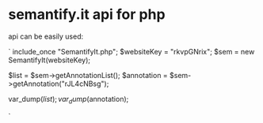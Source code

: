 # semantify.it api for php #

api can be easily used:

`
include_once "SemantifyIt.php";
$websiteKey = "rkvpGNrix";
$sem = new SemantifyIt(websiteKey);

$list = $sem->getAnnotationList();
$annotation = $sem->getAnnotation("rJL4cNBsg");

var_dump($list);
var_dump($annotation);

`